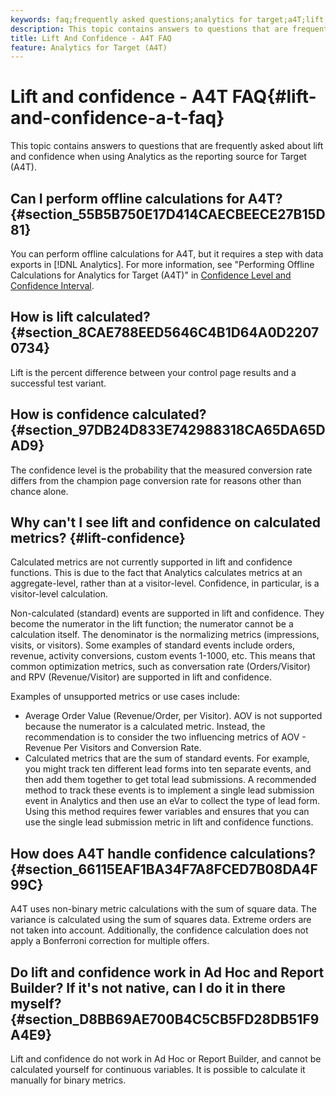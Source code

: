 ```yaml
---
keywords: faq;frequently asked questions;analytics for target;a4T;lift;ad hoc;report builder;confidence
description: This topic contains answers to questions that are frequently asked about lift and confidence when using Analytics as the reporting source for Target (A4T).
title: Lift And Confidence - A4T FAQ
feature: Analytics for Target (A4T)
---
```


# Lift and confidence - A4T FAQ{#lift-and-confidence-a-t-faq}

This topic contains answers to questions that are frequently asked about lift and confidence when using Analytics as the reporting source for Target (A4T).

## Can I perform offline calculations for A4T? {#section_55B5B750E17D414CAECBEECE27B15D81}

You can perform offline calculations for A4T, but it requires a step with data exports in [!DNL Analytics]. For more information, see "Performing Offline Calculations for Analytics for Target (A4T)" in [Confidence Level and Confidence Interval](/help/c-reports/conversion-rate.md#concept_0D0002A1EBDF420E9C50E2A46F36629B).

## How is lift calculated? {#section_8CAE788EED5646C4B1D64A0D22070734}

Lift is the percent difference between your control page results and a successful test variant.

## How is confidence calculated? {#section_97DB24D833E742988318CA65DA65DAD9}

The confidence level is the probability that the measured conversion rate differs from the champion page conversion rate for reasons other than chance alone.

## Why can't I see lift and confidence on calculated metrics? {#lift-confidence}

Calculated metrics are not currently supported in lift and confidence functions. This is due to the fact that Analytics calculates metrics at an aggregate-level, rather than at a visitor-level. Confidence, in particular, is a visitor-level calculation. 

Non-calculated (standard) events are supported in lift and confidence. They become the numerator in the lift function; the numerator cannot be a calculation itself. The denominator is the normalizing metrics (impressions, visits, or visitors). Some examples of standard events include orders, revenue, activity conversions, custom events 1-1000, etc. This means that common optimization metrics, such as conversation rate (Orders/Visitor) and RPV (Revenue/Visitor) are supported in lift and confidence.

Examples of unsupported metrics or use cases include:

* Average Order Value (Revenue/Order, per Visitor). AOV is not supported because the numerator is a calculated metric. Instead, the recommendation is to consider the two influencing metrics of AOV - Revenue Per Visitors and Conversion Rate.
* Calculated metrics that are the sum of standard events. For example, you might track ten different lead forms into ten separate events, and then add them together to get total lead submissions. A recommended method to track these events is to implement a single lead submission event in Analytics and then use an eVar to collect the type of lead form. Using this method requires fewer variables and ensures that you can use the single lead submission metric in lift and confidence functions.

## How does A4T handle confidence calculations? {#section_66115EAF1BA34F7A8FCED7B08DA4F99C}

A4T uses non-binary metric calculations with the sum of square data. The variance is calculated using the sum of squares data. Extreme orders are not taken into account. Additionally, the confidence calculation does not apply a Bonferroni correction for multiple offers.

## Do lift and confidence work in Ad Hoc and Report Builder? If it's not native, can I do it in there myself? {#section_D8BB69AE700B4C5CB5FD28DB51F9A4E9}

Lift and confidence do not work in Ad Hoc or Report Builder, and cannot be calculated yourself for continuous variables. It is possible to calculate it manually for binary metrics. 
